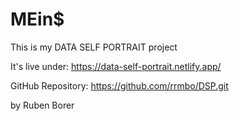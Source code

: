 # MEin$

This is my DATA SELF PORTRAIT project

It's live under: 
https://data-self-portrait.netlify.app/

GitHub Repository:
https://github.com/rrmbo/DSP.git

by Ruben Borer